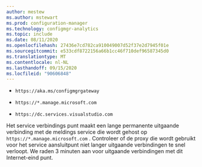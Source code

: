 ```yaml
---
author: mestew
ms.author: mstewart
ms.prod: configuration-manager
ms.technology: configmgr-analytics
ms.topic: include
ms.date: 08/11/2020
ms.openlocfilehash: 27436e7cd782ca910049007d52f37e2d7945f01e
ms.sourcegitcommit: e533cdf8722156a66b1cc46f710def96587345d0
ms.translationtype: MT
ms.contentlocale: nl-NL
ms.lasthandoff: 09/15/2020
ms.locfileid: "90606848"
---
```

- `https://aka.ms/configmgrgateway`

- `https://*.manage.microsoft.com` <!--7424742-->

- `https://dc.services.visualstudio.com` <!--7541816-->

Het service verbindings punt maakt een lange permanente uitgaande verbinding met de meldings service die wordt gehost op `https://*.manage.microsoft.com` . Controleer of de proxy die wordt gebruikt voor het service aansluitpunt niet langer uitgaande verbindingen te snel verloopt. We raden 3 minuten aan voor uitgaande verbindingen met dit Internet-eind punt. <!--7820969-->